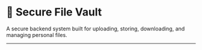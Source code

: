 # 🔐 Secure File Vault

A secure backend system built for uploading, storing, downloading, and managing personal files.

---